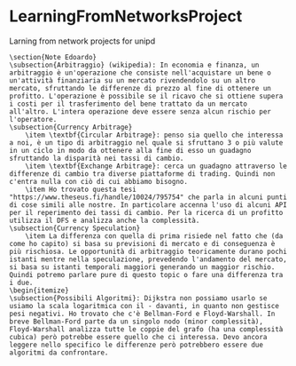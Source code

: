 # LearningFromNetworksProject
Larning from network projects for unipd

	\section{Note Edoardo}
	\subsection{Arbitraggio} (wikipedia): In economia e finanza, un arbitraggio è un'operazione che consiste nell'acquistare un bene o un'attività finanziaria su un mercato rivendendolo su un altro mercato, sfruttando le differenze di prezzo al fine di ottenere un profitto. L'operazione è possibile se il ricavo che si ottiene supera i costi per il trasferimento del bene trattato da un mercato all'altro. L'intera operazione deve essere senza alcun rischio per l'operatore.
	\subsection{Currency Arbitrage}
		\item \textbf{Circular Arbitrage}: penso sia quello che interessa a noi, è un tipo di arbitraggio nel quale si sfruttano 3 o più valute in un ciclo in modo da ottenere alla fine di esso un guadagno sfruttando la disparità nei tassi di cambio.
		\item \textbf{Exchange Arbitrage}: cerca un guadagno attraverso le differenze di cambio tra diverse piattaforme di trading. Quindi non c'entra nulla con ciò di cui abbiamo bisogno.
		\item Ho trovato questa tesi "https://www.theseus.fi/handle/10024/795754" che parla in alcuni punti di cose simili alle nostre. In particolare accenna l'uso di alcuni API per il reperimento dei tassi di cambio. Per la ricerca di un profitto utilizza il DFS e analizza anche la complessità.
	\subsection{Currency Speculation}
	 	\item La differenza con quella di prima risiede nel fatto che (da come ho capito) si basa su previsioni di mercato e di conseguenza è più rischiosa. Le opportunità di arbitraggio teoricamente durano pochi istanti mentre nella speculazione, prevedendo l'andamento del mercato, si basa su istanti temporali maggiori generando un maggior rischio. Quindi potremo parlare pure di questo topic o fare una differenza tra i due. 
	\begin{itemize}
	\subsection{Possibili Algoritmi}: Dijkstra non possiamo usarlo se usiamo la scala logaritmica con il - davanti, in quanto non gestisce pesi negativi. Ho trovato che c'è Bellman-Ford e Floyd-Warshall. In breve Bellman-Ford parte da un singolo nodo (minor complessità), Floyd-Warshall analizza tutte le coppie del grafo (ha una complessità cubica) però potrebbe essere quello che ci interessa. Devo ancora leggere nello specifico le differenze però potrebbero essere due algoritmi da confrontare. 
